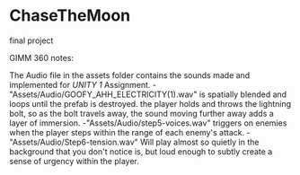 # ChaseTheMoon
 final project


GIMM 360 notes:

The Audio file in the assets folder contains the sounds made and implemented for *UNITY 1* Assignment.
-"Assets/Audio/GOOFY_AHH_ELECTRICITY(1).wav" is spatially blended and loops until the prefab is destroyed.
the player holds and throws the lightning bolt, so as the bolt travels away, the sound moving further away
adds a layer of immersion. 
-"Assets/Audio/step5-voices.wav" triggers on enemies when the player steps within the range of each enemy's 
attack. 
-"Assets/Audio/Step6-tension.wav" Will play almost so quietly in the background that you don't notice is, but 
loud enough to subtly create a sense of urgency within the player.

